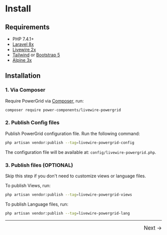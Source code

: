 # Install

## Requirements

- PHP 7.4.1+
- [Laravel 8x](https://laravel.com/docs/8.x/installation)
- [Livewire 2x](https://laravel-livewire.com)
- [Tailwind](https://tailwindcss.com/docs/guides/laravel) or [Bootstrap 5](https://getbootstrap.com/docs/5.0/getting-started/introduction/)
- [Alpine 3x](https://alpinejs.dev/)

## Installation

### 1. Via Composer

Require PowerGrid via [Composer](https://getcomposer.org/), run:

```bash
composer require power-components/livewire-powergrid
```

### 2. Publish Config files

Publish PowerGrid configuration file. Run the following command:

```bash
php artisan vendor:publish --tag=livewire-powergrid-config
```

The configuration file will be available at: `config/livewire-powergrid.php`.

### 3. Publish files (OPTIONAL)

Skip this step if you don't need to customize views or language files.

To publish Views, run:

```bash
php artisan vendor:publish --tag=livewire-powergrid-views
```

To publish Language files, run:

```bash
php artisan vendor:publish --tag=livewire-powergrid-lang
```
<hr/>
<footer style="float: right; font-size: larger">
    <span><a style="text-decoration: none;" href="#/get-started/configure?id=configure">Next →</a></span>
</footer>
